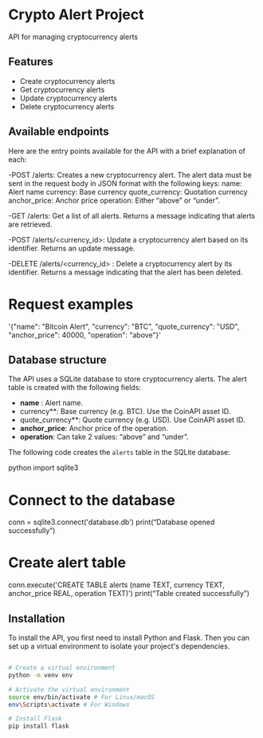 # Crypto Alert Project
API for managing cryptocurrency alerts

## Features
- Create cryptocurrency alerts
- Get cryptocurrency alerts
- Update cryptocurrency alerts
- Delete cryptocurrency alerts


## Available endpoints
Here are the entry points available for the API with a brief explanation of each:

-POST /alerts: Creates a new cryptocurrency alert. The alert data must be sent in the request body in JSON format with the following keys:
name: Alert name
currency: Base currency
quote_currency: Quotation currency
anchor_price: Anchor price
operation: Either “above” or “under”.

-GET /alerts: Get a list of all alerts. Returns a message indicating that alerts are retrieved.

-POST /alerts/<currency_id>: Update a cryptocurrency alert based on its identifier. Returns an update message.

-DELETE /alerts/<currency_id> : Delete a cryptocurrency alert by its identifier. Returns a message indicating that the alert has been deleted.

# Request examples
'{"name": "Bitcoin Alert", "currency": "BTC", "quote_currency": "USD", "anchor_price": 40000, "operation": "above"}'

## Database structure
The API uses a SQLite database to store cryptocurrency alerts. The alert table is created with the following fields:

- **name** : Alert name.
- currency**: Base currency (e.g. BTC). Use the CoinAPI asset ID.
- quote_currency**: Quote currency (e.g. USD). Use CoinAPI asset ID.
- **anchor_price**: Anchor price of the operation.
- **operation**: Can take 2 values: “above” and “under”.

The following code creates the `alerts` table in the SQLite database:

python
import sqlite3

# Connect to the database
conn = sqlite3.connect('database.db')
print(“Database opened successfully”)

# Create alert table
conn.execute('CREATE TABLE alerts (name TEXT, currency TEXT, anchor_price REAL, operation TEXT)')
print(“Table created successfully”)

## Installation
To install the API, you first need to install Python and Flask. Then you can set up a virtual environment to isolate your project's dependencies.

```bash

# Create a virtual environment
python -m venv env

# Activate the virtual environment
source env/bin/activate # For Linux/macOS
env\Scripts\activate # For Windows

# Install Flask
pip install flask

